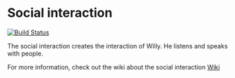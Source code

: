 # Social interaction

[![Build Status](https://travis-ci.org/Windesheim-Willy/social_interaction.svg?branch=master)](https://travis-ci.org/Windesheim-Willy/social_interaction)

The social interaction creates the interaction of Willy. He listens and speaks with people.

For more information, check out the wiki about the social interaction [Wiki](https://windesheim-willy.github.io/WillyWiki/Components/social_interaction.html)
